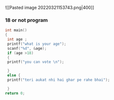 ![[Pasted image 20220321153743.png|400]]

### 18 or not program
```c
int main()
{
 int age ;
 printf("what is your age");
 scanf("%d", &age);
 if (age >18)
 {
 printf("you can vote \n");

 }
 else {
 printf("teri aukat nhi hai ghar pe rahe bhai");

 }
return 0;
```
